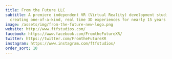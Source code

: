 ```yaml
---
title: From the Future LLC
subtitle: A premiere independent VR (Virtual Reality) development studio,
  creating one-of-a-kind, real time 3D experiences for nearly 15 years
image: /assets/img/from-the-future-new-logo.png
website: http://www.ftfstudios.com/
facebook: https://www.facebook.com/FromtheFutureXR/
twitter: https://twitter.com/FromtheFutureXR
instagram: https://www.instagram.com/ftfstudios/
order_sort: 10
---
```

